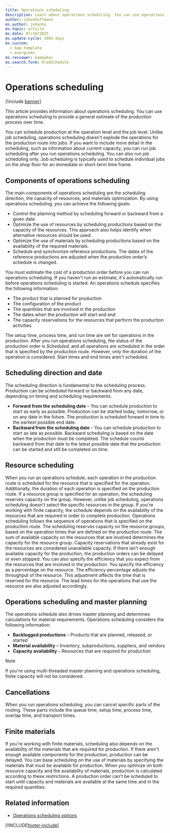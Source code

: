```yaml
---
title: Operations scheduling
description: Learn about operations scheduling. You can use operations scheduling to provide a general estimate of the production process over time.
author: johanhoffmann
ms.author: johanho
ms.topic: article
ms.date: 07/10/2025
ms.update-cycle: 1095-days
ms.custom:
  - bap-template
  - evergreen
ms.reviewer: kamaybac
ms.search.form: ProdSchedule
---
```


# Operations scheduling

[!include [banner](../includes/banner.md)]

This article provides information about operations scheduling. You can use operations scheduling to provide a general estimate of the production process over time.

You can schedule production at the operation level and the job level. Unlike job scheduling, operations scheduling doesn't explode the operations for the production route into jobs. If you want to include more detail in the scheduling, such as information about current capacity, you can run job scheduling after you run operations scheduling. You can also run job scheduling only. Job scheduling is typically used to schedule individual jobs on the shop floor for an immediate or short-term time frame.

## Components of operations scheduling

The main components of operations scheduling are the scheduling direction, the capacity of resources, and materials optimization. By using operations scheduling, you can achieve the following goals:

- Control the planning method by scheduling forward or backward from a given date.
- Optimize the use of resources by scheduling productions based on the capacity of the resources. This approach also helps identify when alternative resources should be used.
- Optimize the use of materials by scheduling productions based on the availability of the required materials.
- Schedule and synchronize reference productions. The dates of the reference productions are adjusted when the production order’s schedule is changed.

You must estimate the cost of a production order before you can run operations scheduling. If you haven't run an estimate, it's automatically run before operations scheduling is started. An operations schedule specifies the following information:

- The product that is planned for production
- The configuration of the product
- The quantities that are involved in the production
- The dates when the production will start and end
- The capacity reservations for the resources that perform the production activities

The setup time, process time, and run time are set for operations in the production. After you run operations scheduling, the status of the production order is *Scheduled*, and all operations are scheduled in the order that is specified by the production route. However, only the duration of the operation is considered. Start times and end times aren't scheduled.

## Scheduling direction and date

The scheduling direction is fundamental to the scheduling process. Production can be scheduled forward or backward from any date, depending on timing and scheduling requirements.

- **Forward from the scheduling date** – You can schedule production to start as early as possible. Production can be started today, tomorrow, or on any date in the future. The production is scheduled forward in time to the earliest possible end date.
- **Backward from the scheduling date** – You can schedule production to start as late as possible. Backward scheduling is based on the date when the production must be completed. The schedule counts backward from that date to the latest possible date that the production can be started and still be completed on time.

## Resource scheduling

When you run an operations schedule, each operation in the production route is scheduled for the resource that is specified for the operation. Additionally, the duration of each operation is specified on the production route. If a resource group is specified for an operation, the scheduling reserves capacity on the group. However, unlike job scheduling, operations scheduling doesn't select the specific resources in the group. If you're working with finite capacity, the schedule depends on the availability of the resources that are required in order to complete production. Operations scheduling follows the sequence of operations that is specified on the production route. The scheduling reserves capacity on the resource groups, based on the operation times that are defined on the production route. The sum of available capacity on the resources that are involved determines the capacity for the resource group. Capacity reservations that already exist for the resources are considered unavailable capacity. If there isn't enough available capacity for the production, the production orders can be delayed or even stopped. You can also specify the efficiency that you expect from the resources that are involved in the production. You specify the efficiency as a percentage on the resource. The efficiency percentage adjusts the throughput of the resource. This adjustment affects the time that is reserved for the resource. The lead times for the operations that use the resource are also adjusted accordingly.

## Operations scheduling and master planning

The operations schedule also drives master planning and determines calculations for material requirements. Operations scheduling considers the following information:

- **Backlogged productions** – Products that are planned, released, or started
- **Material availability** – Inventory, subproductions, suppliers, and vendors
- **Capacity availability** – Resources that are required for production

> [!NOTE]
> If you're using multi-threaded master planning and operations scheduling, finite capacity will not be considered.

## Cancellations

When you run operations scheduling, you can cancel specific parts of the routing. These parts include the queue time, setup time, process time, overlap time, and transport times.

## Finite materials

If you're working with finite materials, scheduling also depends on the availability of the materials that are required for production. If there aren't enough available components for the production, production can be delayed. You can base scheduling on the use of materials by specifying the materials that must be available for production. When you optimize on both resource capacity and the availability of materials, production is calculated according to these restrictions. A production order can't be scheduled to start until capacity and materials are available at the same time and in the required quantities.

## Related information

- [Operations scheduling options](operation-scheduling-options.md)

[!INCLUDE[footer-include](../../includes/footer-banner.md)]
